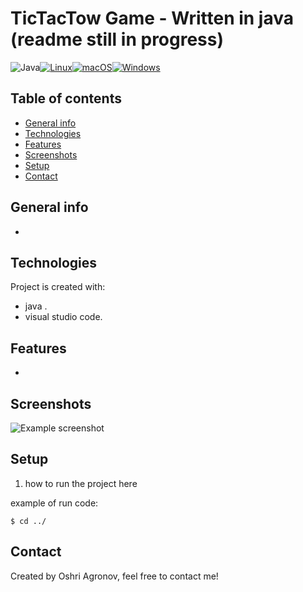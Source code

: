 # TicTacTow Game - Written in java (readme still in progress)
![Java](https://img.shields.io/badge/java-%23ED8B00.svg?style=for-the-badge&logo=java&logoColor=white)[![Linux](https://svgshare.com/i/Zhy.svg)](https://svgshare.com/i/Zhy.svg)[![macOS](https://svgshare.com/i/ZjP.svg)](https://svgshare.com/i/ZjP.svg)[![Windows](https://svgshare.com/i/ZhY.svg)](https://svgshare.com/i/ZhY.svg)

## Table of contents
* [General info](#general-info)
* [Technologies](#technologies)
* [Features](#features)
* [Screenshots](#screenshots)
* [Setup](#setup)
* [Contact](#contact)

## General info
- 
	
## Technologies
Project is created with:
* java .
* visual studio code.


## Features
- 

## Screenshots
![Example screenshot](./img/?.png)

## Setup
1. how to run the project here

example of run code:
```
$ cd ../
```
## Contact
Created by Oshri Agronov, feel free to contact me!
